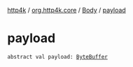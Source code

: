 [http4k](../../index.md) / [org.http4k.core](../index.md) / [Body](index.md) / [payload](./payload.md)

# payload

`abstract val payload: `[`ByteBuffer`](https://docs.oracle.com/javase/9/docs/api/java/nio/ByteBuffer.html)